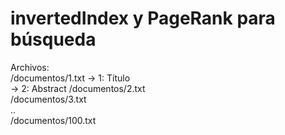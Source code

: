 # invertedIndex y PageRank para búsqueda  
Archivos:  
  /documentos/1.txt -> 1: Título  
                    -> 2: Abstract
  /documentos/2.txt  
  /documentos/3.txt  
  ..  
  /documentos/100.txt
